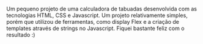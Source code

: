 Um pequeno projeto de uma calculadora de tabuadas desenvolvida com as tecnologias HTML, CSS e Javascript.
Um projeto relativamente simples, porém que utilizou de ferramentas, como display Flex e a criação de templates através de strings no Javascript.
Fiquei bastante feliz com o resultado :)
